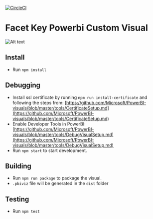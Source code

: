 [![CircleCI](https://circleci.com/gh/Microsoft/PowerBI-visuals-FacetKey/tree/master.svg?style=svg)](https://circleci.com/gh/Microsoft/PowerBI-visuals-FacetKey/tree/master)

# Facet Key Powerbi Custom Visual
![Alt text](assets/screenshot.png?raw=true "Facet Key")

## Install
* Run `npm install`

## Debugging

* Install ssl certificate by running `npm run install-certificate` and following the steps from: [https://github.com/Microsoft/PowerBI-visuals/blob/master/tools/CertificateSetup.md](https://github.com/Microsoft/PowerBI-visuals/blob/master/tools/CertificateSetup.md)
* Enable Developer Tools in PowerBI: [https://github.com/Microsoft/PowerBI-visuals/blob/master/tools/DebugVisualSetup.md](https://github.com/Microsoft/PowerBI-visuals/blob/master/tools/DebugVisualSetup.md)
* Run `npm start` to start development.

## Building

* Run `npm run package` to package the visual.
* `.pbiviz` file will be generated in the `dist` folder

## Testing

* Run `npm test`